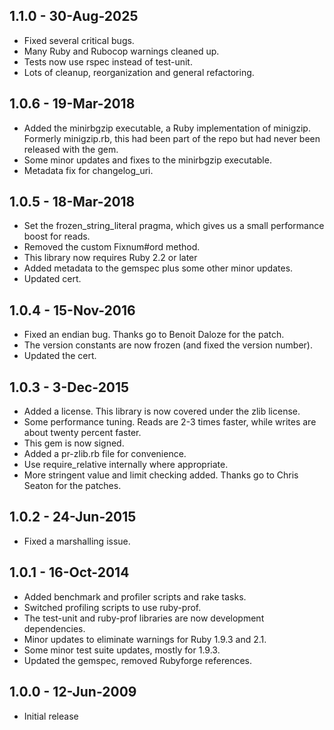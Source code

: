 ## 1.1.0 - 30-Aug-2025
* Fixed several critical bugs.
* Many Ruby and Rubocop warnings cleaned up.
* Tests now use rspec instead of test-unit.
* Lots of cleanup, reorganization and general refactoring.

## 1.0.6 - 19-Mar-2018
* Added the minirbgzip executable, a Ruby implementation of minigzip.
  Formerly minigzip.rb, this had been part of the repo but had never been
  released with the gem.
* Some minor updates and fixes to the minirbgzip executable.
* Metadata fix for changelog_uri.

## 1.0.5 - 18-Mar-2018
* Set the frozen_string_literal pragma, which gives us a small performance
  boost for reads.
* Removed the custom Fixnum#ord method.
* This library now requires Ruby 2.2 or later
* Added metadata to the gemspec plus some other minor updates.
* Updated cert.

## 1.0.4 - 15-Nov-2016
* Fixed an endian bug. Thanks go to Benoit Daloze for the patch.
* The version constants are now frozen (and fixed the version number).
* Updated the cert.

## 1.0.3 - 3-Dec-2015
* Added a license. This library is now covered under the zlib license.
* Some performance tuning. Reads are 2-3 times faster, while writes are
  about twenty percent faster.
* This gem is now signed.
* Added a pr-zlib.rb file for convenience.
* Use require_relative internally where appropriate.
* More stringent value and limit checking added. Thanks go to
  Chris Seaton for the patches.

## 1.0.2 - 24-Jun-2015
* Fixed a marshalling issue.

## 1.0.1 - 16-Oct-2014
* Added benchmark and profiler scripts and rake tasks.
* Switched profiling scripts to use ruby-prof.
* The test-unit and ruby-prof libraries are now development dependencies.
* Minor updates to eliminate warnings for Ruby 1.9.3 and 2.1.
* Some minor test suite updates, mostly for 1.9.3.
* Updated the gemspec, removed Rubyforge references.

## 1.0.0 - 12-Jun-2009
* Initial release
